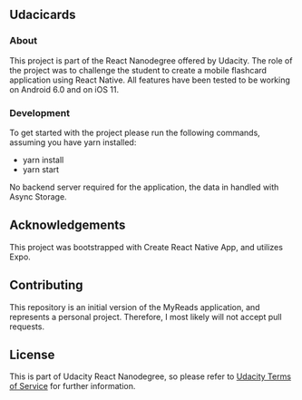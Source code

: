 ## Udacicards
### About
This project is part of the React Nanodegree offered by Udacity. The role of the project was to challenge the student to create a mobile flashcard application using React Native. All features have been tested to be working on Android 6.0 and on iOS 11.

### Development
To get started with the project please run the following commands, assuming you have yarn installed:
* yarn install
* yarn start

No backend server required for the application, the data in handled with Async Storage. 

## Acknowledgements
This project was bootstrapped with Create React Native App, and utilizes Expo.

## Contributing
This repository is an initial version of the MyReads application, and represents a personal project. Therefore, I most likely will not accept pull requests.

## License
This is part of Udacity React Nanodegree, so please refer to [Udacity Terms of Service](https://eu.udacity.com/legal) for further information.